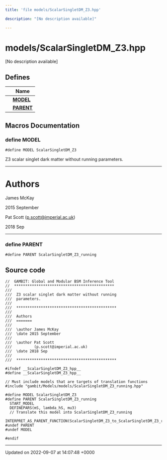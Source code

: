 ```yaml
---
title: 'file models/ScalarSingletDM_Z3.hpp'

description: "[No description available]"

---
```


# models/ScalarSingletDM_Z3.hpp

[No description available]

## Defines

|                | Name           |
| -------------- | -------------- |
|  | **[MODEL](/documentation/code/files/scalarsingletdm__z3_8hpp/#define-model)**  |
|  | **[PARENT](/documentation/code/files/scalarsingletdm__z3_8hpp/#define-parent)**  |




## Macros Documentation

### define MODEL

```
#define MODEL ScalarSingletDM_Z3
```


Z3 scalar singlet dark matter without running parameters.



------------------


# Authors

James McKay 

2015 September

Pat Scott ([p.scott@imperial.ac.uk](mailto:p.scott@imperial.ac.uk)) 

2018 Sep



------------------


### define PARENT

```
#define PARENT ScalarSingletDM_Z3_running
```


## Source code

```
//  GAMBIT: Global and Modular BSM Inference Tool
//  *********************************************
///
///  Z3 scalar singlet dark matter without running
///  parameters.
///
///  *********************************************
///
///  Authors
///  =======
///
///  \author James McKay
///  \date 2015 September
///
///  \author Pat Scott
///          (p.scott@imperial.ac.uk)
///  \date 2018 Sep
///
///  *********************************************

#ifndef __ScalarSingletDM_Z3_hpp__
#define __ScalarSingletDM_Z3_hpp__

// Must include models that are targets of translation functions
#include "gambit/Models/models/ScalarSingletDM_Z3_running.hpp"

#define MODEL ScalarSingletDM_Z3
#define PARENT ScalarSingletDM_Z3_running
  START_MODEL
  DEFINEPARS(mS, lambda_hS, mu3)
  // Translate this model into ScalarSingletDM_Z3_running
  INTERPRET_AS_PARENT_FUNCTION(ScalarSingletDM_Z3_to_ScalarSingletDM_Z3_running)
#undef PARENT
#undef MODEL

#endif
```


-------------------------------

Updated on 2022-09-07 at 14:07:48 +0000
